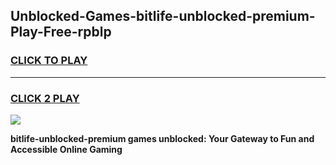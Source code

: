 
## Unblocked-Games-bitlife-unblocked-premium-Play-Free-rpblp
<h3>
<a href="https://premium76.site?title=bitlife-unblocked-premium&ref=21A">CLICK TO PLAY</a></h3>
<hr>

<h3>
<a href="https://premium76.site?title=bitlife-unblocked-premium&ref=21A">CLICK 2 PLAY</a>
  
</h3>

<a href="https://premium76.site?title=bitlife-unblocked-premium&ref=21A"><img src="https://clearcache.store/games.png"></a>


**bitlife-unblocked-premium games unblocked: Your Gateway to Fun and Accessible Online Gaming**
